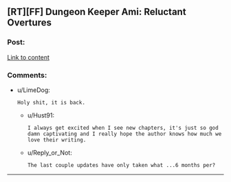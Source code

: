 ## [RT][FF] Dungeon Keeper Ami: Reluctant Overtures

### Post:

[Link to content](https://forums.sufficientvelocity.com/threads/dungeon-keeper-ami-sailor-moon-dungeon-keeper.31639/page-506#post-13936421)

### Comments:

- u/LimeDog:
  ```
  Holy shit, it is back.
  ```

  - u/Hust91:
    ```
    I always get excited when I see new chapters, it's just so god damn captivating and I really hope the author knows how much we love their writing.
    ```

  - u/Reply_or_Not:
    ```
    The last couple updates have only taken what ...6 months per?
    ```

---

